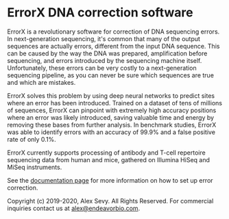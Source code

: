 # ErrorX DNA correction software

ErrorX is a revolutionary software for correction of DNA sequencing errors. In next-generation sequencing, it's common that many of the output sequences are actually errors, different from the input DNA sequence. This can be caused by the way the DNA was prepared, amplification before sequencing, and errors introduced by the sequencing machine itself. Unfortunately, these errors can be very costly to a next-generation sequencing pipeline, as you can never be sure which sequences are true and which are mistakes.

ErrorX solves this problem by using deep neural networks to predict sites where an error has been introduced. Trained on a dataset of tens of millions of sequences, ErrorX can pinpoint with extremely high accuracy positions where an error was likely introduced, saving valuable time and energy by removing these bases from further analysis. In benchmark studies, ErrorX was able to identify errors with an accuracy of 99.9% and a false positive rate of only 0.1%. 

ErrorX currently supports processing of antibody and T-cell repertoire sequencing data from human and mice, gathered on Illumina HiSeq and MiSeq instruments.

See the [documentation page](https://endeavorbio.com/2019/02/01/documentation/) for more information on how to set up error correction.

Copyright (c) 2019-2020, Alex Sevy. All Rights Reserved. For commercial inquiries contact us at <alex@endeavorbio.com>.
